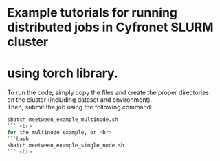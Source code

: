 # Example tutorials for running distributed jobs in Cyfronet SLURM cluster <br>
# using torch library. <br>

To run the code, simply copy the files and create the proper directories <br>
on the cluster (including dataset and environment). <br>
Then, submit the job using the following command: <br>
```bash
sbatch meetween_example_multinode.sh
``` <br>
for the multinode example, or <br>
```bash
sbatch meetween_example_single_node.sh
``` <br>